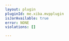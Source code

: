 ```yaml
---
layout: plugin
pluginId: me.xiba.mvpplugin
isJarAvailable: true
error: NONE
violations: []

---
```


